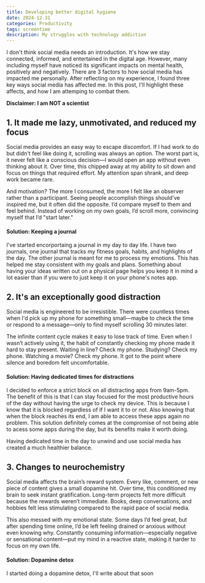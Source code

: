```yaml
---
title: Developing better digital hygiene
date: 2024-12-31
categories: Productivity
tags: screentime
description: My struggles with technology addiction
---
```

I don't think social media needs an introduction. It's how we stay connected, informed, and entertained in the digital age. However, many including myself have noticed its significant impacts on mental health, positively and negatively. There are 3 factors to how social media has impacted me personally. After reflecting on my experience, I found three key ways social media has affected me. In this post, I'll highlight these affects, and how I am attemping to combat them.

**Disclaimer: I am NOT a scientist**

## 1. It made me lazy, unmotivated, and reduced my focus
Social media provides an easy way to escape discomfort. If I had work to do but didn't feel like doing it, scrolling was always an option. The worst part is, it never felt like a conscious decision—I would open an app without even thinking about it. Over time, this chipped away at my ability to sit down and focus on things that required effort. My attention span shrank, and deep work became rare.

And motivation? The more I consumed, the more I felt like an observer rather than a participant. Seeing people accomplish things should’ve inspired me, but it often did the opposite. I’d compare myself to them and feel behind. Instead of working on my own goals, I’d scroll more, convincing myself that I’d "start later."

#### Solution: Keeping a journal
I've started encorportaing a journal in my day to day life. I have two journals, one journal that tracks my fitness goals, habits, and highlights of the day. The other journal is meant for me to process my emotions. This has helped me stay consistent with my goals and plans. Something about having your ideas written out on a physical page helps you keep it in mind a lot easier than if you were to just keep it on your phone's notes app.



## 2. It's an exceptionally good distraction
Social media is engineered to be irresistible. There were countless times when I'd pick up my phone for something small—maybe to check the time or respond to a message—only to find myself scrolling 30 minutes later.

The infinite content cycle makes it easy to lose track of time. Even when I wasn’t actively using it, the habit of constantly checking my phone made it hard to stay present. Waiting in line? Check my phone. Studying? Check my phone. Watching a movie? Check my phone. It got to the point where silence and boredom felt uncomfortable.

#### Solution: Having dedicated times for distractions
I decided to enforce a strict block on all distracting apps from 9am-5pm. The benefit of this is that I can stay focused for the most productive hours of the day without having the urge to check my device. This is because I know that it is blocked regardless of if I want it to or not. Also knowing that when the block reaches its end, I am able to access these apps again no problem. This solution definitely comes at the compromise of not being able to acess some apps during the day, but its benefits make it worth doing. 

Having dedicated time in the day to unwind and use social media has created a much healthier balance.

## 3. Changes to neurochemistry
Social media affects the brain’s reward system. Every like, comment, or new piece of content gives a small dopamine hit. Over time, this conditioned my brain to seek instant gratification. Long-term projects felt more difficult because the rewards weren’t immediate. Books, deep conversations, and hobbies felt less stimulating compared to the rapid pace of social media.

This also messed with my emotional state. Some days I’d feel great, but after spending time online, I’d be left feeling drained or anxious without even knowing why. Constantly consuming information—especially negative or sensational content—put my mind in a reactive state, making it harder to focus on my own life.

#### Solution: Dopamine detox
I started doing a dopamine detox, I'll write about that soon 


